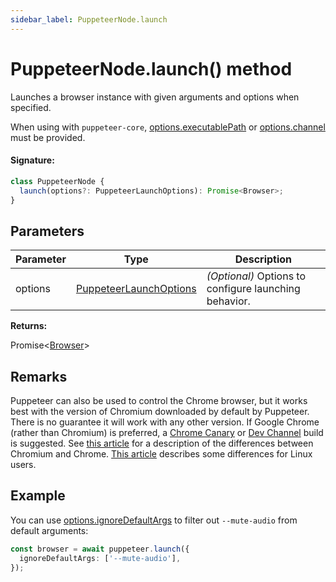 ```yaml
---
sidebar_label: PuppeteerNode.launch
---
```


# PuppeteerNode.launch() method

Launches a browser instance with given arguments and options when specified.

When using with `puppeteer-core`, [options.executablePath](./puppeteer.launchoptions.executablepath.md) or [options.channel](./puppeteer.launchoptions.channel.md) must be provided.

#### Signature:

```typescript
class PuppeteerNode {
  launch(options?: PuppeteerLaunchOptions): Promise<Browser>;
}
```

## Parameters

| Parameter | Type                                                            | Description                                                |
| --------- | --------------------------------------------------------------- | ---------------------------------------------------------- |
| options   | [PuppeteerLaunchOptions](./puppeteer.puppeteerlaunchoptions.md) | <i>(Optional)</i> Options to configure launching behavior. |

**Returns:**

Promise&lt;[Browser](./puppeteer.browser.md)&gt;

## Remarks

Puppeteer can also be used to control the Chrome browser, but it works best with the version of Chromium downloaded by default by Puppeteer. There is no guarantee it will work with any other version. If Google Chrome (rather than Chromium) is preferred, a [Chrome Canary](https://www.google.com/chrome/browser/canary.html) or [Dev Channel](https://www.chromium.org/getting-involved/dev-channel) build is suggested. See [this article](https://www.howtogeek.com/202825/what%E2%80%99s-the-difference-between-chromium-and-chrome/) for a description of the differences between Chromium and Chrome. [This article](https://chromium.googlesource.com/chromium/src/+/lkgr/docs/chromium_browser_vs_google_chrome.md) describes some differences for Linux users.

## Example

You can use [options.ignoreDefaultArgs](./puppeteer.launchoptions.ignoredefaultargs.md) to filter out `--mute-audio` from default arguments:

```ts
const browser = await puppeteer.launch({
  ignoreDefaultArgs: ['--mute-audio'],
});
```
